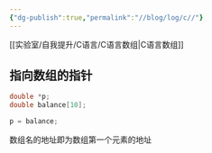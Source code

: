 ```yaml
---
{"dg-publish":true,"permalink":"//blog/log/c//"}
---
```


[[实验室/自我提升/C语言/C语言数组\|C语言数组]]
## 指向数组的指针
~~~c
double *p;
double balance[10];

p = balance;
~~~
数组名的地址即为数组第一个元素的地址
